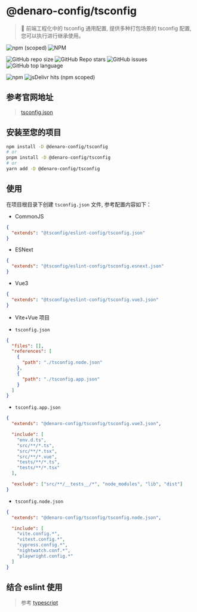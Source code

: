# @denaro-config/tsconfig

> :tada: 前端工程化中的 tsconfig 通用配置, 提供多种打包场景的 tsconfig 配置, 您可以执行进行继承使用。

![npm (scoped)](https://img.shields.io/npm/v/%40denaro-config/tsconfig)
![NPM](https://img.shields.io/npm/l/%40denaro-config%2Ftsconfig)

![GitHub repo size](https://img.shields.io/github/repo-size/denaro-org/frontend-engineering-config)
![GitHub Repo stars](https://img.shields.io/github/stars/denaro-org/frontend-engineering-config)
![GitHub issues](https://img.shields.io/github/issues/denaro-org/frontend-engineering-config)
![GitHub top language](https://img.shields.io/github/languages/top/denaro-org/frontend-engineering-config)

![npm](https://img.shields.io/npm/dw/%40denaro-config/tsconfig)
![jsDelivr hits (npm scoped)](https://img.shields.io/jsdelivr/npm/hd/%40denaro-config%2Ftsconfig)

## 参考官网地址

> [tsconfig.json](https://www.typescriptlang.org/docs/handbook/tsconfig-json.html)

## 安装至您的项目

```bash
npm install -D @denaro-config/tsconfig
# or
pnpm install -D @denaro-config/tsconfig
# or
yarn add -D @denaro-config/tsconfig
```

## 使用

在项目根目录下创建 `tsconfig.json` 文件, 参考配置内容如下：

- CommonJS

```json
{
  "extends": "@tsconfig/eslint-config/tsconfig.json"
}
```

- ESNext

```json
{
  "extends": "@tsconfig/eslint-config/tsconfig.esnext.json"
}
```

- Vue3

```json
{
  "extends": "@tsconfig/eslint-config/tsconfig.vue3.json"
}
```

- Vite+Vue 项目

- `tsconfig.json`

```json
{
  "files": [],
  "references": [
    {
      "path": "./tsconfig.node.json"
    },
    {
      "path": "./tsconfig.app.json"
    }
  ]
}
```

- `tsconfig.app.json`

```json
{
  "extends": "@denaro-config/tsconfig/tsconfig.vue3.json",

  "include": [
    "env.d.ts",
    "src/**/*.ts",
    "src/**/*.tsx",
    "src/**/*.vue",
    "tests/**/*.ts",
    "tests/**/*.tsx"
  ],

  "exclude": ["src/**/__tests__/*", "node_modules", "lib", "dist"]
}
```

- `tsconfig.node.json`

```json
{
  "extends": "@denaro-config/tsconfig/tsconfig.node.json",

  "include": [
    "vite.config.*",
    "vitest.config.*",
    "cypress.config.*",
    "nightwatch.conf.*",
    "playwright.config.*"
  ]
}
```

## 结合 eslint 使用

> 参考 [typescript](../typescript/README.md)
